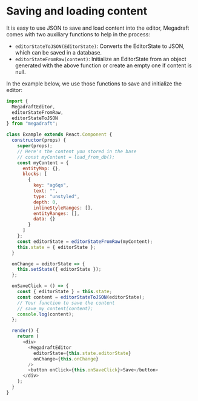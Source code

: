 # Saving and loading content

It is easy to use JSON to save and load content into the editor, Megadraft
comes with two auxiliary functions to help in the process:

- `editorStateToJSON(EditorState)`: Converts the EditorState to JSON, which can
  be saved in a database.
- `editorStateFromRaw(content)`: Initialize an EditorState from an object
  generated with the above function or create an empty one if content is null.

In the example below, we use those functions to save and initialize the editor:

```js
import {
  MegadraftEditor,
  editorStateFromRaw,
  editorStateToJSON
} from "megadraft";

class Example extends React.Component {
  constructor(props) {
    super(props);
    // Here's the content you stored in the base
    // const myContent = load_from_db();
    const myContent = {
      entityMap: {},
      blocks: [
        {
          key: "ag6qs",
          text: "",
          type: "unstyled",
          depth: 0,
          inlineStyleRanges: [],
          entityRanges: [],
          data: {}
        }
      ]
    };
    const editorState = editorStateFromRaw(myContent);
    this.state = { editorState };
  }

  onChange = editorState => {
    this.setState({ editorState });
  };

  onSaveClick = () => {
    const { editorState } = this.state;
    const content = editorStateToJSON(editorState);
    // Your function to save the content
    // save_my_content(content);
    console.log(content);
  };

  render() {
    return (
      <div>
        <MegadraftEditor
          editorState={this.state.editorState}
          onChange={this.onChange}
        />
        <button onClick={this.onSaveClick}>Save</button>
      </div>
    );
  }
}
```
